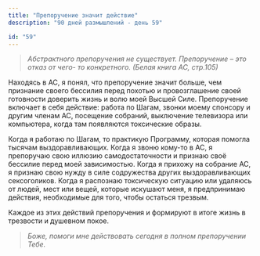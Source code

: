 ```yaml
---
title: "Препоручение значит действие"
description: "90 дней размышлений - день 59"

id: "59"
---
```


> _Абстрактного препоручения не существует. Препоручение – это отказ от чего-
> то конкретного._ _(Белая книга АС, стр.105)_

Находясь в АС, я понял, что препоручение значит больше, чем признание своего
бессилия перед похотью и провозглашение своей готовности доверить жизнь и волю
моей Высшей Силе. Препоручение включает в себя действие: работа по Шагам,
звонки моему спонсору и другим членам АС, посещение собраний, выключение
телевизора или компьютера, когда там появляются токсические образы.

Когда я работаю по Шагам, то практикую Программу, которая помогла тысячам
выздоравливающих. Когда я звоню кому-то в АС, я препоручаю свою иллюзию
самодостаточности и признаю своё бессилие перед моей зависимостью. Когда я
прихожу на собрание АС, я признаю свою нужду в силе содружества других
выздоравливающих сексоголиков. Когда я распознаю токсическую ситуацию или
удаляюсь от людей, мест или вещей, которые искушают меня, я предпринимаю
действия, необходимые для того, чтобы остаться трезвым.

Каждое из этих действий препоручения и формируют в итоге жизнь в трезвости и
душевном покое.

> _Боже, помоги мне действовать сегодня в полном препоручении Тебе._
